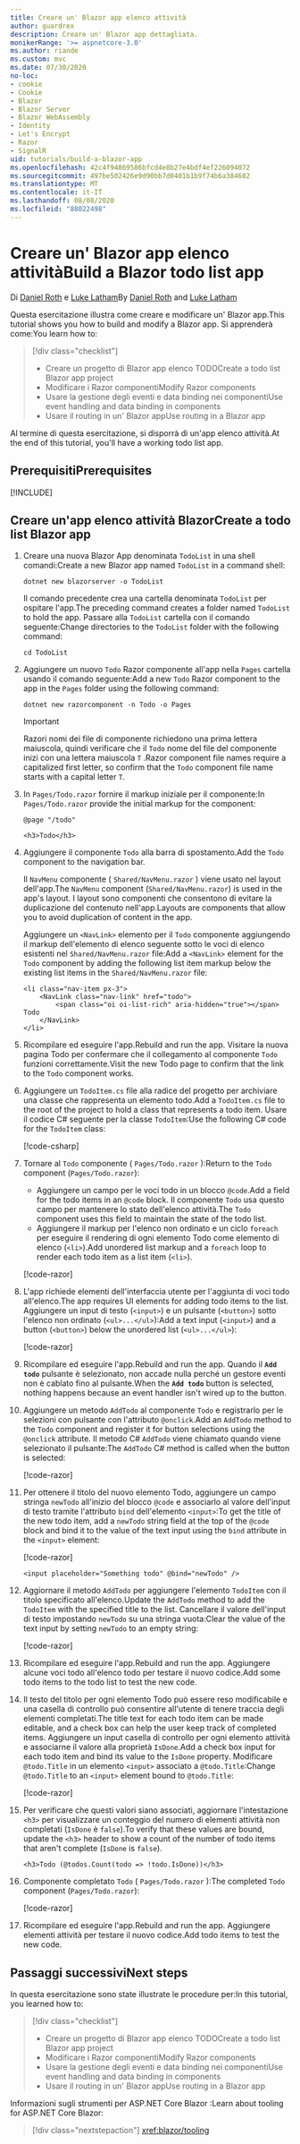 ```yaml
---
title: Creare un' Blazor app elenco attività
author: guardrex
description: Creare un' Blazor app dettagliata.
monikerRange: '>= aspnetcore-3.0'
ms.author: riande
ms.custom: mvc
ms.date: 07/30/2020
no-loc:
- cookie
- Cookie
- Blazor
- Blazor Server
- Blazor WebAssembly
- Identity
- Let's Encrypt
- Razor
- SignalR
uid: tutorials/build-a-blazor-app
ms.openlocfilehash: 42c4f94869586bfcd4e8b27e4bdf4ef226094072
ms.sourcegitcommit: 497be502426e9d90bb7d0401b1b9f74b6a384682
ms.translationtype: MT
ms.contentlocale: it-IT
ms.lasthandoff: 08/08/2020
ms.locfileid: "88022498"
---
```

# <a name="build-a-no-locblazor-todo-list-app"></a><span data-ttu-id="eb102-103">Creare un' Blazor app elenco attività</span><span class="sxs-lookup"><span data-stu-id="eb102-103">Build a Blazor todo list app</span></span>

<span data-ttu-id="eb102-104">Di [Daniel Roth](https://github.com/danroth27) e [Luke Latham](https://github.com/guardrex)</span><span class="sxs-lookup"><span data-stu-id="eb102-104">By [Daniel Roth](https://github.com/danroth27) and [Luke Latham](https://github.com/guardrex)</span></span>

<span data-ttu-id="eb102-105">Questa esercitazione illustra come creare e modificare un' Blazor app.</span><span class="sxs-lookup"><span data-stu-id="eb102-105">This tutorial shows you how to build and modify a Blazor app.</span></span> <span data-ttu-id="eb102-106">Si apprenderà come:</span><span class="sxs-lookup"><span data-stu-id="eb102-106">You learn how to:</span></span>

> [!div class="checklist"]
> * <span data-ttu-id="eb102-107">Creare un progetto di Blazor app elenco TODO</span><span class="sxs-lookup"><span data-stu-id="eb102-107">Create a todo list Blazor app project</span></span>
> * <span data-ttu-id="eb102-108">Modificare i Razor componenti</span><span class="sxs-lookup"><span data-stu-id="eb102-108">Modify Razor components</span></span>
> * <span data-ttu-id="eb102-109">Usare la gestione degli eventi e data binding nei componenti</span><span class="sxs-lookup"><span data-stu-id="eb102-109">Use event handling and data binding in components</span></span>
> * <span data-ttu-id="eb102-110">Usare il routing in un' Blazor app</span><span class="sxs-lookup"><span data-stu-id="eb102-110">Use routing in a Blazor app</span></span>

<span data-ttu-id="eb102-111">Al termine di questa esercitazione, si disporrà di un'app elenco attività.</span><span class="sxs-lookup"><span data-stu-id="eb102-111">At the end of this tutorial, you'll have a working todo list app.</span></span>

## <a name="prerequisites"></a><span data-ttu-id="eb102-112">Prerequisiti</span><span class="sxs-lookup"><span data-stu-id="eb102-112">Prerequisites</span></span>

[!INCLUDE[](~/includes/3.1-SDK.md)]

## <a name="create-a-todo-list-no-locblazor-app"></a><span data-ttu-id="eb102-113">Creare un'app elenco attività Blazor</span><span class="sxs-lookup"><span data-stu-id="eb102-113">Create a todo list Blazor app</span></span>

1. <span data-ttu-id="eb102-114">Creare una nuova Blazor App denominata `TodoList` in una shell comandi:</span><span class="sxs-lookup"><span data-stu-id="eb102-114">Create a new Blazor app named `TodoList` in a command shell:</span></span>

   ```dotnetcli
   dotnet new blazorserver -o TodoList
   ```

   <span data-ttu-id="eb102-115">Il comando precedente crea una cartella denominata `TodoList` per ospitare l'app.</span><span class="sxs-lookup"><span data-stu-id="eb102-115">The preceding command creates a folder named `TodoList` to hold the app.</span></span> <span data-ttu-id="eb102-116">Passare alla `TodoList` cartella con il comando seguente:</span><span class="sxs-lookup"><span data-stu-id="eb102-116">Change directories to the `TodoList` folder with the following command:</span></span>

   ```dotnetcli
   cd TodoList
   ```

1. <span data-ttu-id="eb102-117">Aggiungere un nuovo `Todo` Razor componente all'app nella `Pages` cartella usando il comando seguente:</span><span class="sxs-lookup"><span data-stu-id="eb102-117">Add a new `Todo` Razor component to the app in the `Pages` folder using the following command:</span></span>

   ```dotnetcli
   dotnet new razorcomponent -n Todo -o Pages
   ```

   > [!IMPORTANT]
   > <span data-ttu-id="eb102-118">Razori nomi dei file di componente richiedono una prima lettera maiuscola, quindi verificare che il `Todo` nome del file del componente inizi con una lettera maiuscola `T` .</span><span class="sxs-lookup"><span data-stu-id="eb102-118">Razor component file names require a capitalized first letter, so confirm that the `Todo` component file name starts with a capital letter `T`.</span></span>

1. <span data-ttu-id="eb102-119">In `Pages/Todo.razor` fornire il markup iniziale per il componente:</span><span class="sxs-lookup"><span data-stu-id="eb102-119">In `Pages/Todo.razor` provide the initial markup for the component:</span></span>

   ```razor
   @page "/todo"

   <h3>Todo</h3>
   ```

1. <span data-ttu-id="eb102-120">Aggiungere il componente `Todo` alla barra di spostamento.</span><span class="sxs-lookup"><span data-stu-id="eb102-120">Add the `Todo` component to the navigation bar.</span></span>

   <span data-ttu-id="eb102-121">Il `NavMenu` componente ( `Shared/NavMenu.razor` ) viene usato nel layout dell'app.</span><span class="sxs-lookup"><span data-stu-id="eb102-121">The `NavMenu` component (`Shared/NavMenu.razor`) is used in the app's layout.</span></span> <span data-ttu-id="eb102-122">I layout sono componenti che consentono di evitare la duplicazione del contenuto nell'app.</span><span class="sxs-lookup"><span data-stu-id="eb102-122">Layouts are components that allow you to avoid duplication of content in the app.</span></span>

   <span data-ttu-id="eb102-123">Aggiungere un `<NavLink>` elemento per il `Todo` componente aggiungendo il markup dell'elemento di elenco seguente sotto le voci di elenco esistenti nel `Shared/NavMenu.razor` file:</span><span class="sxs-lookup"><span data-stu-id="eb102-123">Add a `<NavLink>` element for the `Todo` component by adding the following list item markup below the existing list items in the `Shared/NavMenu.razor` file:</span></span>

   ```razor
   <li class="nav-item px-3">
       <NavLink class="nav-link" href="todo">
           <span class="oi oi-list-rich" aria-hidden="true"></span> Todo
       </NavLink>
   </li>
   ```

1. <span data-ttu-id="eb102-124">Ricompilare ed eseguire l'app.</span><span class="sxs-lookup"><span data-stu-id="eb102-124">Rebuild and run the app.</span></span> <span data-ttu-id="eb102-125">Visitare la nuova pagina Todo per confermare che il collegamento al componente `Todo` funzioni correttamente.</span><span class="sxs-lookup"><span data-stu-id="eb102-125">Visit the new Todo page to confirm that the link to the `Todo` component works.</span></span>

1. <span data-ttu-id="eb102-126">Aggiungere un `TodoItem.cs` file alla radice del progetto per archiviare una classe che rappresenta un elemento todo.</span><span class="sxs-lookup"><span data-stu-id="eb102-126">Add a `TodoItem.cs` file to the root of the project to hold a class that represents a todo item.</span></span> <span data-ttu-id="eb102-127">Usare il codice C# seguente per la classe `TodoItem`:</span><span class="sxs-lookup"><span data-stu-id="eb102-127">Use the following C# code for the `TodoItem` class:</span></span>

   [!code-csharp[](build-a-blazor-app/samples_snapshot/3.x/TodoItem.cs)]

1. <span data-ttu-id="eb102-128">Tornare al `Todo` componente ( `Pages/Todo.razor` ):</span><span class="sxs-lookup"><span data-stu-id="eb102-128">Return to the `Todo` component (`Pages/Todo.razor`):</span></span>

   * <span data-ttu-id="eb102-129">Aggiungere un campo per le voci todo in un blocco `@code`.</span><span class="sxs-lookup"><span data-stu-id="eb102-129">Add a field for the todo items in an `@code` block.</span></span> <span data-ttu-id="eb102-130">Il componente `Todo` usa questo campo per mantenere lo stato dell'elenco attività.</span><span class="sxs-lookup"><span data-stu-id="eb102-130">The `Todo` component uses this field to maintain the state of the todo list.</span></span>
   * <span data-ttu-id="eb102-131">Aggiungere il markup per l'elenco non ordinato e un ciclo `foreach` per eseguire il rendering di ogni elemento Todo come elemento di elenco (`<li>`).</span><span class="sxs-lookup"><span data-stu-id="eb102-131">Add unordered list markup and a `foreach` loop to render each todo item as a list item (`<li>`).</span></span>

   [!code-razor[](build-a-blazor-app/samples_snapshot/3.x/ToDo4.razor?highlight=5-10,12-14)]

1. <span data-ttu-id="eb102-132">L'app richiede elementi dell'interfaccia utente per l'aggiunta di voci todo all'elenco.</span><span class="sxs-lookup"><span data-stu-id="eb102-132">The app requires UI elements for adding todo items to the list.</span></span> <span data-ttu-id="eb102-133">Aggiungere un input di testo (`<input>`) e un pulsante (`<button>`) sotto l'elenco non ordinato (`<ul>...</ul>`):</span><span class="sxs-lookup"><span data-stu-id="eb102-133">Add a text input (`<input>`) and a button (`<button>`) below the unordered list (`<ul>...</ul>`):</span></span>

   [!code-razor[](build-a-blazor-app/samples_snapshot/3.x/ToDo5.razor?highlight=12-13)]

1. <span data-ttu-id="eb102-134">Ricompilare ed eseguire l'app.</span><span class="sxs-lookup"><span data-stu-id="eb102-134">Rebuild and run the app.</span></span> <span data-ttu-id="eb102-135">Quando il **`Add todo`** pulsante è selezionato, non accade nulla perché un gestore eventi non è cablato fino al pulsante.</span><span class="sxs-lookup"><span data-stu-id="eb102-135">When the **`Add todo`** button is selected, nothing happens because an event handler isn't wired up to the button.</span></span>

1. <span data-ttu-id="eb102-136">Aggiungere un metodo `AddTodo` al componente `Todo` e registrarlo per le selezioni con pulsante con l'attributo `@onclick`.</span><span class="sxs-lookup"><span data-stu-id="eb102-136">Add an `AddTodo` method to the `Todo` component and register it for button selections using the `@onclick` attribute.</span></span> <span data-ttu-id="eb102-137">Il metodo C# `AddTodo` viene chiamato quando viene selezionato il pulsante:</span><span class="sxs-lookup"><span data-stu-id="eb102-137">The `AddTodo` C# method is called when the button is selected:</span></span>

   [!code-razor[](build-a-blazor-app/samples_snapshot/3.x/ToDo6.razor?highlight=2,7-10)]

1. <span data-ttu-id="eb102-138">Per ottenere il titolo del nuovo elemento Todo, aggiungere un campo stringa `newTodo` all'inizio del blocco `@code` e associarlo al valore dell'input di testo tramite l'attributo `bind` dell'elemento `<input>`:</span><span class="sxs-lookup"><span data-stu-id="eb102-138">To get the title of the new todo item, add a `newTodo` string field at the top of the `@code` block and bind it to the value of the text input using the `bind` attribute in the `<input>` element:</span></span>

   [!code-razor[](build-a-blazor-app/samples_snapshot/3.x/ToDo7.razor?highlight=2)]

   ```razor
   <input placeholder="Something todo" @bind="newTodo" />
   ```

1. <span data-ttu-id="eb102-139">Aggiornare il metodo `AddTodo` per aggiungere l'elemento `TodoItem` con il titolo specificato all'elenco.</span><span class="sxs-lookup"><span data-stu-id="eb102-139">Update the `AddTodo` method to add the `TodoItem` with the specified title to the list.</span></span> <span data-ttu-id="eb102-140">Cancellare il valore dell'input di testo impostando `newTodo` su una stringa vuota:</span><span class="sxs-lookup"><span data-stu-id="eb102-140">Clear the value of the text input by setting `newTodo` to an empty string:</span></span>

   [!code-razor[](build-a-blazor-app/samples_snapshot/3.x/ToDo8.razor?highlight=19-26)]

1. <span data-ttu-id="eb102-141">Ricompilare ed eseguire l'app.</span><span class="sxs-lookup"><span data-stu-id="eb102-141">Rebuild and run the app.</span></span> <span data-ttu-id="eb102-142">Aggiungere alcune voci todo all'elenco todo per testare il nuovo codice.</span><span class="sxs-lookup"><span data-stu-id="eb102-142">Add some todo items to the todo list to test the new code.</span></span>

1. <span data-ttu-id="eb102-143">Il testo del titolo per ogni elemento Todo può essere reso modificabile e una casella di controllo può consentire all'utente di tenere traccia degli elementi completati.</span><span class="sxs-lookup"><span data-stu-id="eb102-143">The title text for each todo item can be made editable, and a check box can help the user keep track of completed items.</span></span> <span data-ttu-id="eb102-144">Aggiungere un input casella di controllo per ogni elemento attività e associarne il valore alla proprietà `IsDone`.</span><span class="sxs-lookup"><span data-stu-id="eb102-144">Add a check box input for each todo item and bind its value to the `IsDone` property.</span></span> <span data-ttu-id="eb102-145">Modificare `@todo.Title` in un elemento `<input>` associato a `@todo.Title`:</span><span class="sxs-lookup"><span data-stu-id="eb102-145">Change `@todo.Title` to an `<input>` element bound to `@todo.Title`:</span></span>

   [!code-razor[](build-a-blazor-app/samples_snapshot/3.x/ToDo9.razor?highlight=5-6)]

1. <span data-ttu-id="eb102-146">Per verificare che questi valori siano associati, aggiornare l'intestazione `<h3>` per visualizzare un conteggio del numero di elementi attività non completati (`IsDone` è `false`).</span><span class="sxs-lookup"><span data-stu-id="eb102-146">To verify that these values are bound, update the `<h3>` header to show a count of the number of todo items that aren't complete (`IsDone` is `false`).</span></span>

   ```razor
   <h3>Todo (@todos.Count(todo => !todo.IsDone))</h3>
   ```

1. <span data-ttu-id="eb102-147">Componente completato `Todo` ( `Pages/Todo.razor` ):</span><span class="sxs-lookup"><span data-stu-id="eb102-147">The completed `Todo` component (`Pages/Todo.razor`):</span></span>

   [!code-razor[](build-a-blazor-app/samples_snapshot/3.x/Todo.razor)]

1. <span data-ttu-id="eb102-148">Ricompilare ed eseguire l'app.</span><span class="sxs-lookup"><span data-stu-id="eb102-148">Rebuild and run the app.</span></span> <span data-ttu-id="eb102-149">Aggiungere elementi attività per testare il nuovo codice.</span><span class="sxs-lookup"><span data-stu-id="eb102-149">Add todo items to test the new code.</span></span>

## <a name="next-steps"></a><span data-ttu-id="eb102-150">Passaggi successivi</span><span class="sxs-lookup"><span data-stu-id="eb102-150">Next steps</span></span>

<span data-ttu-id="eb102-151">In questa esercitazione sono state illustrate le procedure per:</span><span class="sxs-lookup"><span data-stu-id="eb102-151">In this tutorial, you learned how to:</span></span>

> [!div class="checklist"]
> * <span data-ttu-id="eb102-152">Creare un progetto di Blazor app elenco TODO</span><span class="sxs-lookup"><span data-stu-id="eb102-152">Create a todo list Blazor app project</span></span>
> * <span data-ttu-id="eb102-153">Modificare i Razor componenti</span><span class="sxs-lookup"><span data-stu-id="eb102-153">Modify Razor components</span></span>
> * <span data-ttu-id="eb102-154">Usare la gestione degli eventi e data binding nei componenti</span><span class="sxs-lookup"><span data-stu-id="eb102-154">Use event handling and data binding in components</span></span>
> * <span data-ttu-id="eb102-155">Usare il routing in un' Blazor app</span><span class="sxs-lookup"><span data-stu-id="eb102-155">Use routing in a Blazor app</span></span>

<span data-ttu-id="eb102-156">Informazioni sugli strumenti per ASP.NET Core Blazor :</span><span class="sxs-lookup"><span data-stu-id="eb102-156">Learn about tooling for ASP.NET Core Blazor:</span></span>

> [!div class="nextstepaction"]
> <xref:blazor/tooling>
